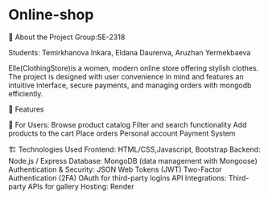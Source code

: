 # Online-shop
📌 About the Project 
Group:SE-2318

Students: Temirkhanova Inkara, Eldana Daurenva, Aruzhan Yermekbaeva

Elle(ClothingStore)is a women, modern online store offering stylish clothes. The project is designed with user convenience in mind and features an intuitive interface, secure payments, and managing orders with mongodb efficiently. 

🚀 Features

🛒 For Users:
Browse product catalog
Filter and search functionality
Add products to the cart
Place orders
Personal account
Payment System

🏗️ Technologies Used
Frontend: HTML/CSS,Javascript, Bootstrap
Backend: Node.js / Express 
Database: MongoDB (data management with Mongoose)
Authentication & Security:
JSON Web Tokens (JWT)
Two-Factor Authentication (2FA)
OAuth for third-party logins
API Integrations: Third-party APIs for gallery
Hosting: Render


